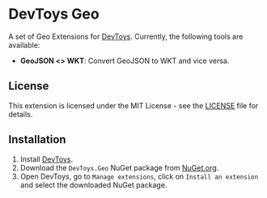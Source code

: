 # DevToys Geo

A set of Geo Extensions for [DevToys](https://devtoys.app/). 
Currently, the following tools are available:
* **GeoJSON <> WKT**: Convert GeoJSON to WKT and vice versa.

## License

This extension is licensed under the MIT License - see the [LICENSE](https://github.com/jonnekleijer/DevToys.Geo/blob/main/LICENSE) file for details.

## Installation

1. Install [DevToys](https://devtoys.app/).
2. Download the `DevToys.Geo` NuGet package from [NuGet.org](https://www.nuget.org/packages/DevToys.Geo/).
3. Open DevToys, go to `Manage extensions`, click on `Install an extension` and select the downloaded NuGet package.

